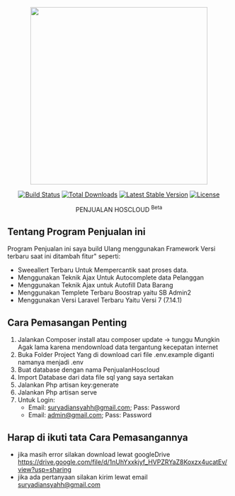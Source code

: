 <p align="center"><img src="https://res.cloudinary.com/dtfbvvkyp/image/upload/v1566331377/laravel-logolockup-cmyk-red.svg" width="400"></p>

<p align="center">
<a href="https://travis-ci.org/laravel/framework"><img src="https://travis-ci.org/laravel/framework.svg" alt="Build Status"></a>
<a href="https://packagist.org/packages/laravel/framework"><img src="https://poser.pugx.org/laravel/framework/d/total.svg" alt="Total Downloads"></a>
<a href="https://packagist.org/packages/laravel/framework"><img src="https://poser.pugx.org/laravel/framework/v/stable.svg" alt="Latest Stable Version"></a>
<a href="https://packagist.org/packages/laravel/framework"><img src="https://poser.pugx.org/laravel/framework/license.svg" alt="License"></a>
</p>
<p align ="Center"> PENJUALAN HOSCLOUD <sup>Beta</sup></p>


## Tentang Program Penjualan ini

Program Penjualan ini saya build Ulang menggunakan Framework Versi terbaru saat ini ditambah fitur" seperti:

- Sweeallert Terbaru Untuk Mempercantik saat proses data.
- Menggunakan Teknik Ajax Untuk Autocomplete data Pelanggan
- Menggunakan Teknik Ajax untuk Autofill Data Barang
- Menggunakan Templete Terbaru Boostrap yaitu SB Admin2
- Menggunakan Versi Laravel Terbaru Yaitu Versi 7 (7.14.1)

## Cara Pemasangan Penting
 
 1. Jalankan Composer install atau composer update -> tunggu Mungkin Agak lama karena mendownload data tergantung kecepatan internet
 2. Buka Folder Project Yang di download cari file .env.example diganti namanya menjadi .env
 2. Buat database dengan nama PenjualanHoscloud
 3. Import Database dari data file sql yang saya sertakan
 4. Jalankan Php artisan key:generate
 4. Jalankan Php artisan serve
 5. Untuk Login:
    - Email: suryadiansyahh@gmail.com; Pass: Password
    - Email: admin@gmail.com; Pass: Password
    
 ## Harap di ikuti tata Cara Pemasangannya 
   
  - jika masih error silakan download lewat googleDrive https://drive.google.com/file/d/1nUhYxxkjyf_HVPZRYaZ8Koxzx4ucatEv/view?usp=sharing
  - jika ada pertanyaan silakan kirim lewat email suryadiansyahh@gmail.com
